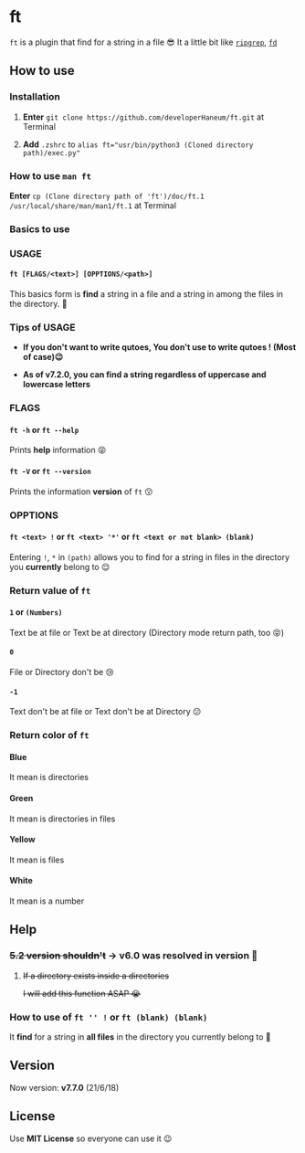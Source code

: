 # ft

`ft` is a plugin that find for a string in a file 😎 It a little bit like [`ripgrep`](https://github.com/BurntSushi/ripgrep), [`fd`](https://github.com/sharkdp/fd)
## How to use

### Installation
1. **Enter** `git clone https://github.com/developerHaneum/ft.git` at Terminal

2. **Add** `.zshrc` to `alias ft="usr/bin/python3 (Cloned directory path)/exec.py"`

### How to use `man ft`
**Enter** `cp (Clone directory path of 'ft')/doc/ft.1 /usr/local/share/man/man1/ft.1` at Terminal

### Basics to use

### USAGE

#### `ft [FLAGS/<text>] [OPPTIONS/<path>]`
This basics form is **find** a string in a file and a string in among the files in the directory. 🤩

### Tips of USAGE
- **If you don't want to write qutoes, You don't use to write  qutoes ! (Most of case)😉**

- **As of v7.2.0, you can find a string regardless of uppercase and lowercase letters**

### FLAGS

#### `ft -h` or `ft --help`
Prints **help** information 😝

#### `ft -V` or `ft --version`
Prints the information **version** of `ft` 😗

### OPPTIONS

#### `ft <text> !` or `ft <text> '*'` or `ft <text or not blank> (blank)`
Entering `!`, `*` in `(path)` allows you to find for a string in files in the directory you **currently** belong to 😌

### Return value of `ft`

#### `1` or `(Numbers)`
Text be at file or Text be at directory (Directory mode return path, too 😝)

#### `0`
File or Directory don't be 😢

#### `-1`
Text don't be at file or Text don't be at Directory 😕

### Return color of `ft`

#### Blue
It mean is directories

#### Green
It mean is directories in files

#### Yellow
It mean is files

#### White
It mean is a number

## Help
### ~~5.2 version shouldn't~~ -> **v6.0 was resolved in version** 🤩
1. ~~If a directory exists inside a directories~~

    ~~I will add this function ASAP 😭~~

### How to use of `ft '' !` or `ft (blank) (blank)`
It **find** for a string in **all files** in the directory you currently belong to 🥳

## Version
Now version: **v7.7.0** (21/6/18)

## License
Use **MIT License** so everyone can use it 😉
